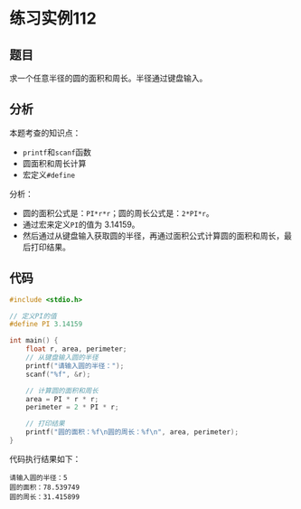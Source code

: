 # 练习实例112

## 题目

求一个任意半径的圆的面积和周长。半径通过键盘输入。

## 分析

本题考查的知识点：

- `printf`和`scanf`函数
- 圆面积和周长计算
- 宏定义`#define`

分析：

- 圆的面积公式是：`PI*r*r`；圆的周长公式是：`2*PI*r`。
- 通过宏来定义`PI`的值为 3.14159。
- 然后通过从键盘输入获取圆的半径，再通过面积公式计算圆的面积和周长，最后打印结果。

## 代码

```c
#include <stdio.h>

// 定义PI的值
#define PI 3.14159

int main() {
    float r, area, perimeter;
    // 从键盘输入圆的半径
    printf("请输入圆的半径：");
    scanf("%f", &r);

    // 计算圆的面积和周长
    area = PI * r * r;
    perimeter = 2 * PI * r;

    // 打印结果
    printf("圆的面积：%f\n圆的周长：%f\n", area, perimeter);
}
```

代码执行结果如下：

```text
请输入圆的半径：5
圆的面积：78.539749
圆的周长：31.415899
```